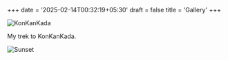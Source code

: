 +++
date = '2025-02-14T00:32:19+05:30'
draft = false
title = 'Gallery'
+++

![KonKanKada](/images/KonKanKada.jpg "KonKanKada, Pune, Maharashtra")

My trek to KonKanKada.

![Sunset](/images/sunset1.jpg "Sunset") 

